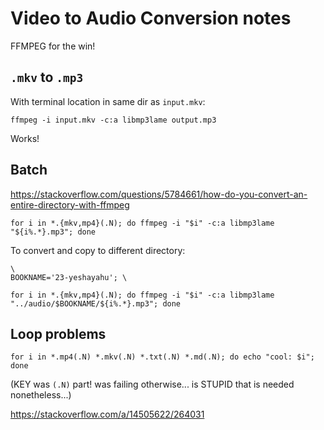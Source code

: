 # Video to Audio Conversion notes

FFMPEG for the win!

## `.mkv` to `.mp3`

With terminal location in same dir as `input.mkv`:

`ffmpeg -i input.mkv -c:a libmp3lame output.mp3`

Works!

## Batch

https://stackoverflow.com/questions/5784661/how-do-you-convert-an-entire-directory-with-ffmpeg

```
for i in *.{mkv,mp4}(.N); do ffmpeg -i "$i" -c:a libmp3lame "${i%.*}.mp3"; done
```

To convert and copy to different directory:

```
\
BOOKNAME='23-yeshayahu'; \

for i in *.{mkv,mp4}(.N); do ffmpeg -i "$i" -c:a libmp3lame "../audio/$BOOKNAME/${i%.*}.mp3"; done
```


## Loop problems

```
for i in *.mp4(.N) *.mkv(.N) *.txt(.N) *.md(.N); do echo "cool: $i"; done
```

(KEY was `(.N)` part! was failing otherwise... is STUPID that is needed nonetheless...)

https://stackoverflow.com/a/14505622/264031

